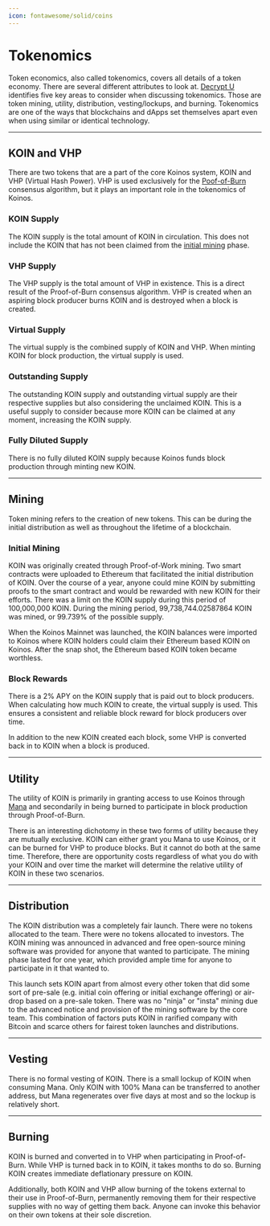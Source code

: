 ```yaml
---
icon: fontawesome/solid/coins
---
```

# Tokenomics
Token economics, also called tokenomics, covers all details of a token economy. There are several different attributes to look at. [Decrypt U](https://decrypt.co/resources/tokenomics) identifies five key areas to consider when discussing tokenomics. Those are token mining, utility, distribution, vesting/lockups, and burning. Tokenomics are one of the ways that blockchains and dApps set themselves apart even when using similar or identical technology.

---
## KOIN and VHP
There are two tokens that are a part of the core Koinos system, KOIN and VHP (Virtual Hash Power). VHP is used exclusively for the [Poof-of-Burn](./proof-of-burn.md) consensus algorithm, but it plays an important role in the tokenomics of Koinos.

### KOIN Supply
The KOIN supply is the total amount of KOIN in circulation. This does not include the KOIN that has not been claimed from the [initial mining](#initial-mining) phase.

### VHP Supply
The VHP supply is the total amount of VHP in existence. This is a direct result of the Proof-of-Burn consensus algorithm. VHP is created when an aspiring block producer burns KOIN and is destroyed when a block is created.

### Virtual Supply
The virtual supply is the combined supply of KOIN and VHP. When minting KOIN for block production, the virtual supply is used.

### Outstanding Supply
The outstanding KOIN supply and outstanding virtual supply are their respective supplies but also considering the unclaimed KOIN. This is a useful supply to consider because more KOIN can be claimed at any moment, increasing the KOIN supply.

### Fully Diluted Supply
There is no fully diluted KOIN supply because Koinos funds block production through minting new KOIN.

---
## Mining
Token mining refers to the creation of new tokens. This can be during the initial distribution as well as throughout the lifetime of a blockchain.

### Initial Mining
KOIN was originally created through Proof-of-Work mining. Two smart contracts were uploaded to Ethereum that facilitated the initial distribution of KOIN. Over the course of a year, anyone could mine KOIN by submitting proofs to the smart contract and would be rewarded with new KOIN for their efforts. There was a limit on the KOIN supply during this period of 100,000,000 KOIN. During the mining period, 99,738,744.02587864 KOIN was mined, or 99.739% of the possible supply.

When the Koinos Mainnet was launched, the KOIN balances were imported to Koinos where KOIN holders could claim their Ethereum based KOIN on Koinos. After the snap shot, the Ethereum based KOIN token became worthless.

### Block Rewards
There is a 2% APY on the KOIN supply that is paid out to block producers. When calculating how much KOIN to create, the virtual supply is used. This ensures a consistent and reliable block reward for block producers over time.

In addition to the new KOIN created each block, some VHP is converted back in to KOIN when a block is produced.

---
## Utility
The utility of KOIN is primarily in granting access to use Koinos through [Mana](./mana.md) and secondarily in being burned to participate in block production through Proof-of-Burn.

There is an interesting dichotomy in these two forms of utility because they are mutually exclusive. KOIN can either grant you Mana to use Koinos, or it can be burned for VHP to produce blocks. But it cannot do both at the same time. Therefore, there are opportunity costs regardless of what you do with your KOIN and over time the market will determine the relative utility of KOIN in these two scenarios.

---
## Distribution
The KOIN distribution was a completely fair launch. There were no tokens allocated to the team. There were no tokens allocated to investors. The KOIN mining was announced in advanced and free open-source mining software was provided for anyone that wanted to participate. The mining phase lasted for one year, which provided ample time for anyone to participate in it that wanted to.

This launch sets KOIN apart from almost every other token that did some sort of pre-sale (e.g. initial coin offering or initial exchange offering) or air-drop based on a pre-sale token. There was no "ninja" or "insta" mining due to the advanced notice and provision of the mining software by the core team. This combination of factors puts KOIN in rarified company with Bitcoin and scarce others for fairest token launches and distributions.

---
## Vesting
There is no formal vesting of KOIN. There is a small lockup of KOIN when consuming Mana. Only KOIN with 100% Mana can be transferred to another address, but Mana regenerates over five days at most and so the lockup is relatively short.

---
## Burning
KOIN is burned and converted in to VHP when participating in Proof-of-Burn. While VHP is turned back in to KOIN, it takes months to do so. Burning KOIN creates immediate deflationary pressure on KOIN.

Additionally, both KOIN and VHP allow burning of the tokens external to their use in Proof-of-Burn, permanently removing them for their respective supplies with no way of getting them back. Anyone can invoke this behavior on their own tokens at their sole discretion.

